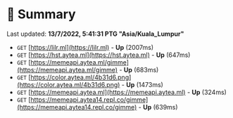 # 📖 Summary
Last updated: **13/7/2022, 5:41:31 PTG "Asia/Kuala_Lumpur"**

- `GET` [https://lilr.ml](https://lilr.ml) - **Up** (2007ms)
- `GET` [https://hst.aytea.ml](https://hst.aytea.ml) - **Up** (647ms)
- `GET` [https://memeapi.aytea.ml/gimme](https://memeapi.aytea.ml/gimme) - **Up** (683ms)
- `GET` [https://color.aytea.ml/4b31d6.png](https://color.aytea.ml/4b31d6.png) - **Up** (1473ms)
- `GET` [https://memeapi.aytea.ml](https://memeapi.aytea.ml) - **Up** (324ms)
- `GET` [https://memeapi.aytea14.repl.co/gimme](https://memeapi.aytea14.repl.co/gimme) - **Up** (639ms)

